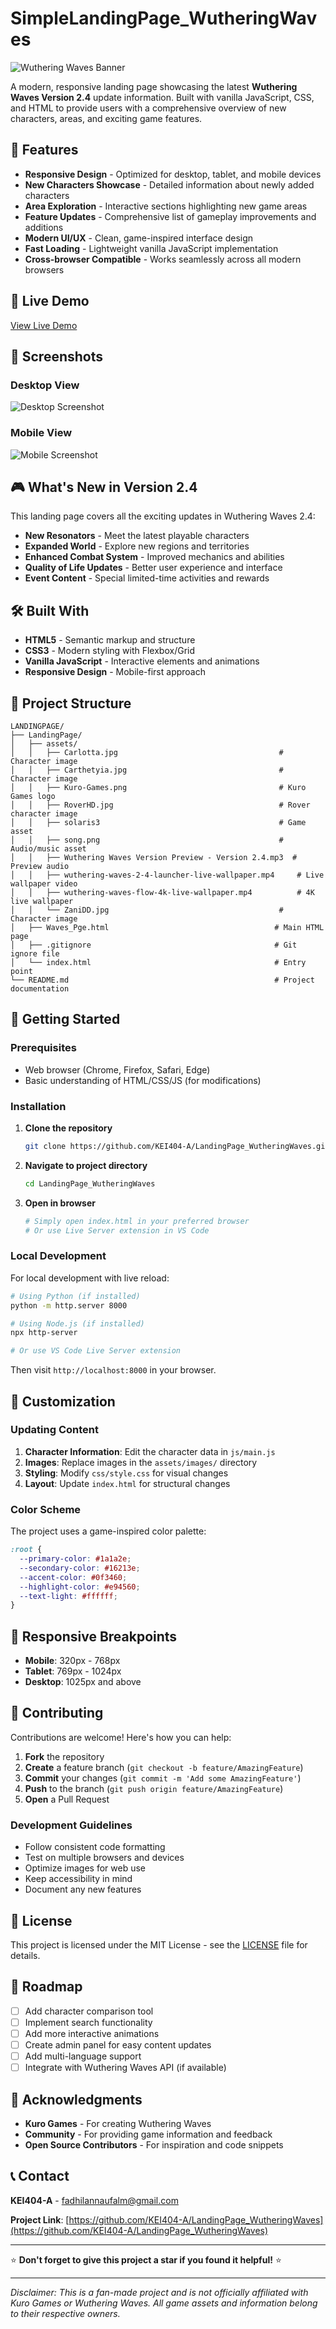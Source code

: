 # SimpleLandingPage_WutheringWaves

![Wuthering Waves Banner](https://raw.githubusercontent.com/KEI404-A/LandingPage_WutheringWaves/main/preview.png)

A modern, responsive landing page showcasing the latest **Wuthering Waves Version 2.4** update information. Built with vanilla JavaScript, CSS, and HTML to provide users with a comprehensive overview of new characters, areas, and exciting game features.

## 🌟 Features

- **Responsive Design** - Optimized for desktop, tablet, and mobile devices
- **New Characters Showcase** - Detailed information about newly added characters
- **Area Exploration** - Interactive sections highlighting new game areas
- **Feature Updates** - Comprehensive list of gameplay improvements and additions
- **Modern UI/UX** - Clean, game-inspired interface design
- **Fast Loading** - Lightweight vanilla JavaScript implementation
- **Cross-browser Compatible** - Works seamlessly across all modern browsers

## 🚀 Live Demo

[View Live Demo](https://kei404-a.github.io/LandingPage_WutheringWaves)

## 📸 Screenshots

### Desktop View
![Desktop Screenshot](assets/screenshots/desktop-view.png.png)

### Mobile View
![Mobile Screenshot](assets/screenshots/mobile-view.png.png)

## 🎮 What's New in Version 2.4

This landing page covers all the exciting updates in Wuthering Waves 2.4:

- **New Resonators** - Meet the latest playable characters
- **Expanded World** - Explore new regions and territories  
- **Enhanced Combat System** - Improved mechanics and abilities
- **Quality of Life Updates** - Better user experience and interface
- **Event Content** - Special limited-time activities and rewards

## 🛠️ Built With

- **HTML5** - Semantic markup and structure
- **CSS3** - Modern styling with Flexbox/Grid
- **Vanilla JavaScript** - Interactive elements and animations
- **Responsive Design** - Mobile-first approach

## 📁 Project Structure

```
LANDINGPAGE/
├── LandingPage/
│   ├── assets/
│   │   ├── Carlotta.jpg                                    # Character image
│   │   ├── Carthetyia.jpg                                  # Character image
│   │   ├── Kuro-Games.png                                  # Kuro Games logo
│   │   ├── RoverHD.jpg                                     # Rover character image
│   │   ├── solaris3                                        # Game asset
│   │   ├── song.png                                        # Audio/music asset
│   │   ├── Wuthering Waves Version Preview - Version 2.4.mp3  # Preview audio
│   │   ├── wuthering-waves-2-4-launcher-live-wallpaper.mp4     # Live wallpaper video
│   │   ├── wuthering-waves-flow-4k-live-wallpaper.mp4          # 4K live wallpaper
│   │   └── ZaniDD.jpg                                      # Character image
│   ├── Waves_Pge.html                                     # Main HTML page
│   ├── .gitignore                                         # Git ignore file
│   └── index.html                                         # Entry point
└── README.md                                              # Project documentation
```

## 🚀 Getting Started

### Prerequisites

- Web browser (Chrome, Firefox, Safari, Edge)
- Basic understanding of HTML/CSS/JS (for modifications)

### Installation

1. **Clone the repository**
   ```bash
   git clone https://github.com/KEI404-A/LandingPage_WutheringWaves.git
   ```

2. **Navigate to project directory**
   ```bash
   cd LandingPage_WutheringWaves
   ```

3. **Open in browser**
   ```bash
   # Simply open index.html in your preferred browser
   # Or use Live Server extension in VS Code
   ```

### Local Development

For local development with live reload:

```bash
# Using Python (if installed)
python -m http.server 8000

# Using Node.js (if installed)
npx http-server

# Or use VS Code Live Server extension
```

Then visit `http://localhost:8000` in your browser.

## 🎨 Customization

### Updating Content

1. **Character Information**: Edit the character data in `js/main.js`
2. **Images**: Replace images in the `assets/images/` directory
3. **Styling**: Modify `css/style.css` for visual changes
4. **Layout**: Update `index.html` for structural changes

### Color Scheme

The project uses a game-inspired color palette:

```css
:root {
  --primary-color: #1a1a2e;
  --secondary-color: #16213e;
  --accent-color: #0f3460;
  --highlight-color: #e94560;
  --text-light: #ffffff;
}
```

## 📱 Responsive Breakpoints

- **Mobile**: 320px - 768px
- **Tablet**: 769px - 1024px  
- **Desktop**: 1025px and above

## 🌟 Contributing

Contributions are welcome! Here's how you can help:

1. **Fork** the repository
2. **Create** a feature branch (`git checkout -b feature/AmazingFeature`)
3. **Commit** your changes (`git commit -m 'Add some AmazingFeature'`)
4. **Push** to the branch (`git push origin feature/AmazingFeature`)
5. **Open** a Pull Request

### Development Guidelines

- Follow consistent code formatting
- Test on multiple browsers and devices
- Optimize images for web use
- Keep accessibility in mind
- Document any new features

## 📜 License

This project is licensed under the MIT License - see the [LICENSE](LICENSE) file for details.

## 🎯 Roadmap

- [ ] Add character comparison tool
- [ ] Implement search functionality
- [ ] Add more interactive animations
- [ ] Create admin panel for easy content updates
- [ ] Add multi-language support
- [ ] Integrate with Wuthering Waves API (if available)

## 🙏 Acknowledgments

- **Kuro Games** - For creating Wuthering Waves
- **Community** - For providing game information and feedback
- **Open Source Contributors** - For inspiration and code snippets

## 📞 Contact

**KEI404-A** - [fadhilannaufalm@gmail.com](mailto:fadhilannaufalm@gmail.com)

**Project Link**: [https://github.com/KEI404-A/LandingPage_WutheringWaves](https://github.com/KEI404-A/LandingPage_WutheringWaves)

---

⭐ **Don't forget to give this project a star if you found it helpful!** ⭐

---

*Disclaimer: This is a fan-made project and is not officially affiliated with Kuro Games or Wuthering Waves. All game assets and information belong to their respective owners.*

